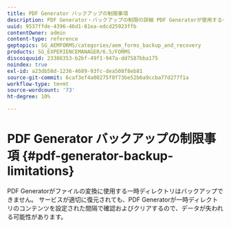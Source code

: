 ```yaml
---
title: PDF Generator バックアップの制限事項
description: PDF Generator・バックアップの制限の詳細 PDF Generatorが使用する一時ディレクトリは、設定された間隔でコンテンツをクリアするので、バックアップできません。
uuid: 9537ffde-4396-46d1-81ea-edcd25923ffb
contentOwner: admin
content-type: reference
geptopics: SG_AEMFORMS/categories/aem_forms_backup_and_recovery
products: SG_EXPERIENCEMANAGER/6.5/FORMS
discoiquuid: 23386353-b2bf-49f1-947a-dd7587bba175
noindex: true
exl-id: a23db58d-1236-4689-93fc-dea508f8eb81
source-git-commit: 6caf3ef4a00275f0f73be52b6a9ccba77d277f1a
workflow-type: tm+mt
source-wordcount: '73'
ht-degree: 10%

---
```


# PDF Generator バックアップの制限事項 {#pdf-generator-backup-limitations}

PDF Generatorがファイルの変換に使用する一時ディレクトリはバックアップできません。 サービスが適切に復元されても、PDF Generatorが一時ディレクトリのコンテンツを設定された間隔で確認およびクリアするので、データが失われる可能性があります。
